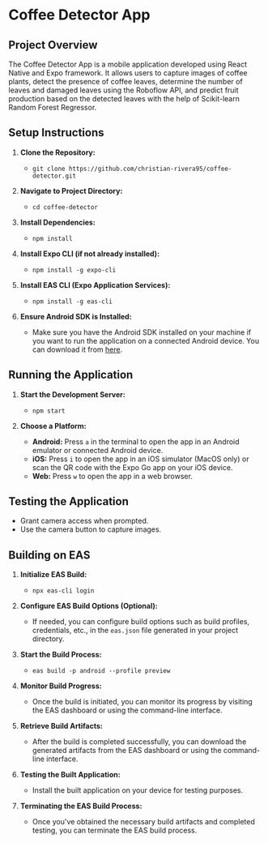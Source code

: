 # Coffee Detector App

## Project Overview

The Coffee Detector App is a mobile application developed using React Native and Expo framework. It allows users to capture images of coffee plants, detect the presence of coffee leaves, determine the number of leaves and damaged leaves using the Roboflow API, and predict fruit production based on the detected leaves with the help of Scikit-learn Random Forest Regressor.

## Setup Instructions

1. **Clone the Repository:**
   - `git clone https://github.com/christian-rivera95/coffee-detector.git`

2. **Navigate to Project Directory:**
   - `cd coffee-detector`

3. **Install Dependencies:**
   - `npm install`

4. **Install Expo CLI (if not already installed):**
   - `npm install -g expo-cli`

5. **Install EAS CLI (Expo Application Services):**
   - `npm install -g eas-cli`

6. **Ensure Android SDK is Installed:**
   - Make sure you have the Android SDK installed on your machine if you want to run the application on a connected Android device. You can download it from [here](https://developer.android.com/studio#downloads).

## Running the Application

1. **Start the Development Server:**
   - `npm start`

2. **Choose a Platform:**
   - **Android:** Press `a` in the terminal to open the app in an Android emulator or connected Android device.
   - **iOS:** Press `i` to open the app in an iOS simulator (MacOS only) or scan the QR code with the Expo Go app on your iOS device.
   - **Web:** Press `w` to open the app in a web browser.

## Testing the Application

- Grant camera access when prompted.
- Use the camera button to capture images.

## Building on EAS

1. **Initialize EAS Build:**
   - `npx eas-cli login`

2. **Configure EAS Build Options (Optional):**
   - If needed, you can configure build options such as build profiles, credentials, etc., in the `eas.json` file generated in your project directory.

3. **Start the Build Process:**
   - `eas build -p android --profile preview`

4. **Monitor Build Progress:**
   - Once the build is initiated, you can monitor its progress by visiting the EAS dashboard or using the command-line interface.

5. **Retrieve Build Artifacts:**
   - After the build is completed successfully, you can download the generated artifacts from the EAS dashboard or using the command-line interface.

6. **Testing the Built Application:**
   - Install the built application on your device for testing purposes.

7. **Terminating the EAS Build Process:**
   - Once you've obtained the necessary build artifacts and completed testing, you can terminate the EAS build process.
